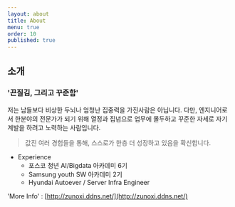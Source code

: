 ```yaml
---
layout: about
title: About
menu: true
order: 10
published: true
---
```


## 소개

### '끈질김, 그리고 꾸준함' 

저는 남들보다 비상한 두뇌나 엄청난 집중력을 가진사람은 아닙니다. 
다만, 엔지니어로서 한분야의 전문가가 되기 위해 열정과 집념으로 업무에 몰두하고 꾸준한 자세로 자기계발을 하려고 노력하는 사람입니다.

> 값진 여러 경험들을 통해, 스스로가 한층 더 성장하고 있음을 확신합니다.

- Experience
	- 포스코 청년 AI/Bigdata 아카데미 6기
	- Samsung youth SW 아카데미 2기
    - Hyundai Autoever / Server Infra Engineer
    
'More Info' : [http://zunoxi.ddns.net/](http://zunoxi.ddns.net/)